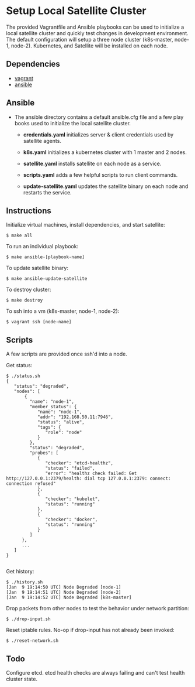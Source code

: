 # Setup Local Satellite Cluster

The provided Vagrantfile and Ansible playbooks can be used to initialize a
local satellite cluster and quickly test changes in development environment.
The default configuration will setup a three node cluster 
(k8s-master, node-1, node-2). Kubernetes, and Satellite will be installed
on each node.

## Dependencies
*   [vagrant](https://www.vagrantup.com/)
*   [ansible](https://www.ansible.com/)

## Ansible

*   The ansible directory contains a default ansible.cfg file and a few play books
    used to initialize the local satellite cluster.

    -   **credentials.yaml** initializes server & client credentials used by satellite agents.

    -   **k8s.yaml** initializes a kubernetes cluster with 1 master and 2 nodes.

    -   **satellite.yaml** installs satellite on each node as a service.

    -   **scripts.yaml** adds a few helpful scripts to run client commands.

    -   **update-satellite.yaml** updates the satellite binary on each node and 
        restarts the service.


## Instructions

Initialize virtual machines, install dependencies, and start satellite:
```console
$ make all
```

To run an individual playbook:
```console
$ make ansible-[playbook-name]
```

To update satellite binary:
```console
$ make ansible-update-satellite
```

To destroy cluster:
```console
$ make destroy
```

To ssh into a vm (k8s-master, node-1, node-2):
```console
$ vagrant ssh [node-name]
```

## Scripts

A few scripts are provided once ssh'd into a node.

Get status:
```console
$ ./status.sh
{
   "status": "degraded",
   "nodes": [
       {
         "name": "node-1",
         "member_status": {
            "name": "node-1",
            "addr": "192.168.50.11:7946",
            "status": "alive",
            "tags": {
               "role": "node"
            }
         },
         "status": "degraded",
         "probes": [
            {
               "checker": "etcd-healthz",
               "status": "failed",
               "error": "healthz check failed: Get http://127.0.0.1:2379/health: dial tcp 127.0.0.1:2379: connect: connection refused"
            },
            {
               "checker": "kubelet",
               "status": "running"
            },
            {
               "checker": "docker",
               "status": "running"
            }
         ]
      },
      ...
   ]
}


```

Get history:
```console
$ ./history.sh
[Jan  9 19:14:50 UTC] Node Degraded [node-1]
[Jan  9 19:14:51 UTC] Node Degraded [node-2]
[Jan  9 19:14:52 UTC] Node Degraded [k8s-master]
```

Drop packets from other nodes to test the behavior under network partition:
```console
$ ./drop-input.sh
```

Reset iptable rules. No-op if drop-input has not already been invoked:
```console
$ ./reset-network.sh
```

## Todo

Configure etcd. etcd health checks are always failing and can't test health
cluster state.